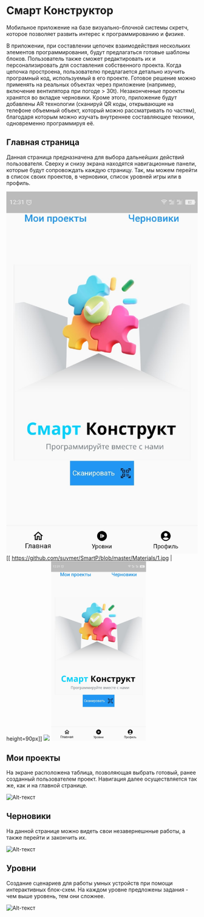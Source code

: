 # Смарт Конструктор

Мобильное приложение на базе визуально-блочной системы скретч, которое позволяет развить интерес к программированию и физике.

В приложении, при составлении цепочек взаимодействия нескольких элементов программирования, будут предлагаться готовые шаблоны блоков.
Пользователь также сможет редактировать их и персонализировать для составления собственного проекта. Когда цепочка простроена, пользователю предлагается детально изучить програмный код, используемый в его проекте. Готовое решение можно применять на реальных объектах через приложение (например, включение вентилятора при погоде > 30t).
Незаконченные проекты хранятся во вкладке черновики. Кроме этого, приложение будут добавлены AR технологии (сканируй QR коды, открывающие на телефоне объемный объект, который можно рассматривать по частям), благодаря которым можно изучать внутреннее составляющее техники, одновременно программируя её. 

## Главная страница
Данная страница предназначена для выбора дальнейших действий пользователя.
Сверху и снизу экрана находятся навигационные панели, которые будут сопровождать каждую страницу.
Так, мы можем перейти в список своих проектов, в черновики, список уровней игры или в профиль.


![Alt-текст](https://github.com/suvmer/SmartP/blob/master/Materials/1.jpg "Орк")
[[ https://github.com/suvmer/SmartP/blob/master/Materials/1.jpg \| height=90px]]
<img src="[https://github.com/favicon.ico](https://github.com/suvmer/SmartP/blob/master/Materials/1.jpg)" width="48"/>
<img src="https://github.com/suvmer/SmartP/blob/master/Materials/1.jpg" alt="Your image title" width="250"/>

## Мои проекты
На экране расположена таблица, позволяющая выбрать готовый, ранее созданный пользователем проект.
Навигация далее осуществляется так же, как и на главной странице.


![Alt-текст](https://avatars1.githubusercontent.com/u/5384215?v=3&s=460 "Орк")

## Черновики
На данной странице можно видеть свои незавернешнные работы, а также перейти и закончить их.


![Alt-текст](https://avatars1.githubusercontent.com/u/5384215?v=3&s=460 "Орк")



## Уровни
Создание сценариев для работы умных устройств при помощи интерактивных блок-схем.
На каждом уровне предложены задания - чем выше уровень, тем они сложнее.


![Alt-текст](https://avatars1.githubusercontent.com/u/5384215?v=3&s=460 "Орк")

